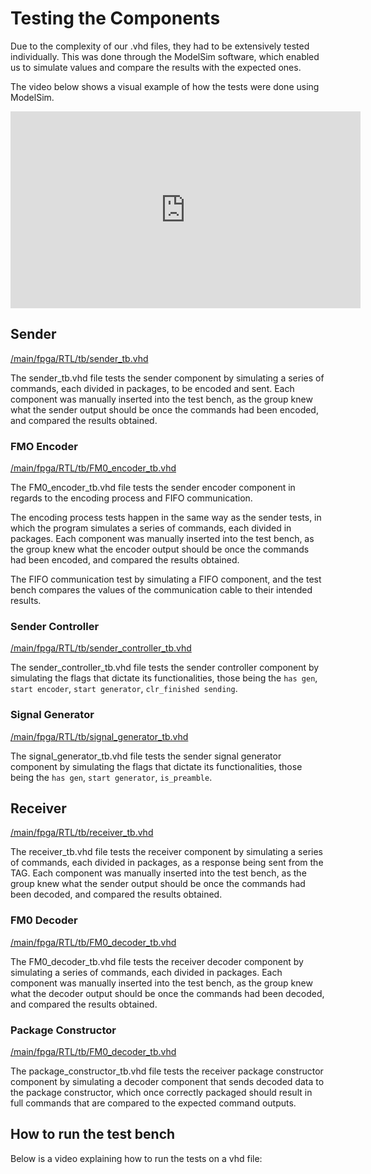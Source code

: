 # Testing the Components

Due to the complexity of our .vhd files, they had to be extensively tested individually. This was done through the ModelSim software, which enabled us to simulate values and compare the results with the expected ones.

The video below shows a visual example of how the tests were done using ModelSim.

<iframe width="560" height="315" src="https://www.youtube.com/embed/7u0xb6CM-Ng" title="YouTube video player" frameborder="0" allow="accelerometer; autoplay; clipboard-write; encrypted-media; gyroscope; picture-in-picture" allowfullscreen></iframe>

## Sender

[/main/fpga/RTL/tb/sender_tb.vhd](https://github.com/pfeinsper/21b-indago-rfid-conformance-tester/blob/main/fpga/RTL/tb/sender_tb.vhd)

The sender_tb.vhd file tests the sender component by simulating a series of commands, each divided in packages, to be encoded and sent. Each component was manually inserted into the test bench, as the group knew what the sender output should be once the commands had been encoded, and compared the results obtained.

### FMO Encoder

[/main/fpga/RTL/tb/FM0_encoder_tb.vhd](https://github.com/pfeinsper/21b-indago-rfid-conformance-tester/blob/main/fpga/RTL/tb/FM0_encoder_tb.vhd)

The FM0_encoder_tb.vhd file tests the sender encoder component in regards to the encoding process and FIFO communication. 

The encoding process tests happen in the same way as the sender tests, in which the program simulates a series of commands, each divided in packages. Each component was manually inserted into the test bench, as the group knew what the encoder output should be once the commands had been encoded, and compared the results obtained.

The FIFO communication test by simulating a FIFO component, and the test bench compares the values of the communication cable to their intended results.

### Sender Controller

[/main/fpga/RTL/tb/sender_controller_tb.vhd](https://github.com/pfeinsper/21b-indago-rfid-conformance-tester/blob/main/fpga/RTL/tb/sender_controller_tb.vhd)

The sender_controller_tb.vhd file tests the sender controller component by simulating the flags that dictate its functionalities, those being the `has gen`, `start encoder`, `start generator`, `clr_finished sending`.

### Signal Generator

[/main/fpga/RTL/tb/signal_generator_tb.vhd](https://github.com/pfeinsper/21b-indago-rfid-conformance-tester/blob/main/fpga/RTL/tb/signal_generator_tb.vhd)

The signal_generator_tb.vhd file tests the sender signal generator component by simulating the flags that dictate its functionalities, those being the `has gen`, `start generator`, `is_preamble`.

## Receiver

[/main/fpga/RTL/tb/receiver_tb.vhd](https://github.com/pfeinsper/21b-indago-rfid-conformance-tester/blob/main/fpga/RTL/tb/receiver.vhd)

The receiver_tb.vhd file tests the receiver component by simulating a series of commands, each divided in packages, as a response being sent from the TAG. Each component was manually inserted into the test bench, as the group knew what the sender output should be once the commands had been decoded, and compared the results obtained.

### FM0 Decoder

[/main/fpga/RTL/tb/FM0_decoder_tb.vhd](https://github.com/pfeinsper/21b-indago-rfid-conformance-tester/blob/main/fpga/RTL/tb/FM0_decoder_tb.vhd)

The FM0_decoder_tb.vhd file tests the receiver decoder component by simulating a series of commands, each divided in packages. Each component was manually inserted into the test bench, as the group knew what the decoder output should be once the commands had been decoded, and compared the results obtained.

### Package Constructor

[/main/fpga/RTL/tb/FM0_decoder_tb.vhd](https://github.com/pfeinsper/21b-indago-rfid-conformance-tester/blob/main/fpga/RTL/tb/package_constructor_tb.vhd)

The package_constructor_tb.vhd file tests the receiver package constructor component by simulating a decoder component that sends decoded data to the package constructor, which once correctly packaged should result in full commands that are compared to the expected command outputs.

## How to run the test bench

Below is a video explaining how to run the tests on a vhd file: